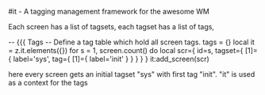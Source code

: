 #it - A tagging management framework for the awesome WM



Each screen has a list of tagsets, each tagset has a list of tags,


-- {{{ Tags
-- Define a tag table which hold all screen tags.
tags = {}
local it = z.it.elements({})
for s = 1, screen.count() do
    local scr={
        id=s,
        tagset={
            [1]={
                 label='sys',
                 tag={
                    [1]={
                        label='init'
                    }
                }
            }
        }
    }
    it:add_screen(scr)

here every screen gets an initial tagset "sys" with first tag "init".
"it" is used as a context for the tags

